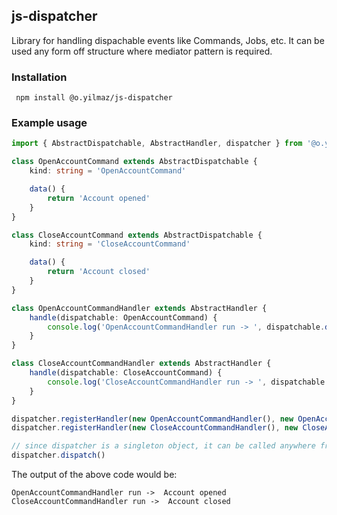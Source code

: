 ## js-dispatcher 
Library for handling dispachable events like Commands, Jobs, etc. It can be  
used any form off structure where mediator pattern is required.

### Installation 
``` npm install @o.yilmaz/js-dispatcher```
### Example usage 

```typescript
import { AbstractDispatchable, AbstractHandler, dispatcher } from '@o.yilmaz/js-dispatcher'

class OpenAccountCommand extends AbstractDispatchable {
    kind: string = 'OpenAccountCommand'

    data() {
        return 'Account opened'
    }
}

class CloseAccountCommand extends AbstractDispatchable {
    kind: string = 'CloseAccountCommand'

    data() {
        return 'Account closed'
    }
}

class OpenAccountCommandHandler extends AbstractHandler {
    handle(dispatchable: OpenAccountCommand) {
        console.log('OpenAccountCommandHandler run -> ', dispatchable.data())
    }
}

class CloseAccountCommandHandler extends AbstractHandler {
    handle(dispatchable: CloseAccountCommand) {
        console.log('CloseAccountCommandHandler run -> ', dispatchable.data())
    }
}

dispatcher.registerHandler(new OpenAccountCommandHandler(), new OpenAccountCommand())
dispatcher.registerHandler(new CloseAccountCommandHandler(), new CloseAccountCommand())

// since dispatcher is a singleton object, it can be called anywhere from the application
dispatcher.dispatch()
```  
The output of the above code would be:  

```text
OpenAccountCommandHandler run ->  Account opened
CloseAccountCommandHandler run ->  Account closed
```